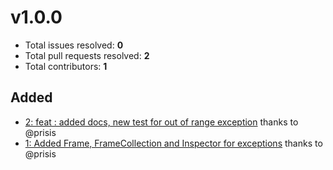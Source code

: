 v1.0.0
======

- Total issues resolved: **0**
- Total pull requests resolved: **2**
- Total contributors: **1**

Added
-----

 - [2: feat : added docs, new test for out of range exception](https://github.com/narrowspark/exception-inspector/pull/2) thanks to @prisis
 - [1: Added Frame, FrameCollection and Inspector for exceptions](https://github.com/narrowspark/exception-inspector/pull/1) thanks to @prisis

